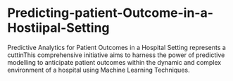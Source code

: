 # Predicting-patient-Outcome-in-a-Hostiipal-Setting
Predictive Analytics for Patient Outcomes in a Hospital Setting represents a cuttinThis comprehensive initiative aims to harness the power of predictive modelling to anticipate patient outcomes within the dynamic and complex environment of a hospital using Machine Learning Techniques.
